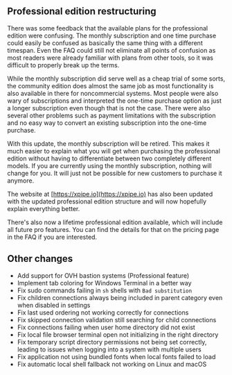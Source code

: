 ## Professional edition restructuring

There was some feedback that the available plans for the professional edition were confusing. The monthly subscription and one time purchase could easily be confused as basically the same thing with a different timespan. Even the FAQ could still not eliminate all points of confusion as most readers were already familiar with plans from other tools, so it was difficult to properly break up the terms.

While the monthly subscription did serve well as a cheap trial of some sorts, the community edition does almost the same job as most functionality is also available in there for noncommercial systems. Most people were also wary of subscriptions and interpreted the one-time purchase option as just a longer subscription even though that is not the case. There were also several other problems such as payment limitations with the subscription and no easy way to convert an existing subscription into the one-time purchase.

With this update, the monthly subscription will be retired. This makes it much easier to explain what you will get when purchasing the professional edition without having to differentiate between two completely different models. If you are currently using the monthly subscription, nothing will change for you. It will just not be possible for new customers to purchase it anymore.

The website at [https://xpipe.io](https://xpipe.io) has also been updated with the updated professional edition structure and will now hopefully explain everything better.

There's also now a lifetime professional edition available, which will include all future pro features. You can find the details for that on the pricing page in the FAQ if you are interested.

## Other changes

- Add support for OVH bastion systems (Professional feature)
- Implement tab coloring for Windows Terminal in a better way
- Fix sudo commands failing in `sh` shells with `Bad substitution`
- Fix children connections always being included in parent category even when disabled in settings
- Fix last used ordering not working correctly for connections
- Fix skipped connection validation still searching for child connections
- Fix connections failing when user home directory did not exist
- Fix local file browser terminal open not initializing in the right directory
- Fix temporary script directory permissions not being set correctly, leading to issues when logging into a system with multiple users
- Fix application not using bundled fonts when local fonts failed to load
- Fix automatic local shell fallback not working on Linux and macOS

